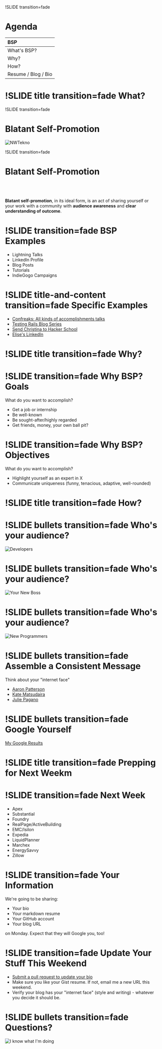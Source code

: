 !SLIDE transition=fade 

Agenda
======

| BSP                 | 
:---------------------|
| What's BSP?         | 
| Why?                | 
| How?                | 
| Resume / Blog / Bio | 

!SLIDE title transition=fade
What?
===================

!SLIDE transition=fade
 
Blatant Self-Promotion 
================
![NWTekno](/images/nwtekno.png) 

!SLIDE transition=fade
 
Blatant Self-Promotion 
================
<br />
<br />
<br />
<b>Blatant self-promotion</b>, in its ideal form, is an act of sharing yourself or your work with a community with <b>audience awareness</b> and <b>clear understanding of outcome</b>.

!SLIDE transition=fade
BSP Examples
===================
- Lightning Talks
- LinkedIn Profile
- Blog Posts
- Tutorials 
- IndieGogo Campaigns

!SLIDE title-and-content transition=fade
Specific Examples
===================
- <a href="http://www.confreaks.com/videos/2687-nickelcityruby2013-rebuilding-the-heart-of-the-ruby-community-in-60-hours" target="blank">Confreaks: All kinds of accomplishments talks</a>
- <a href="http://everydayrails.com/2012/03/12/testing-series-intro.html" target="blank">Testing Rails Blog Series</a>
- <a href="http://www.sendchristinatohackerschool.com/" target="blank">Send Christina to Hacker School</a>
- <a href="http://www.linkedin.com/profile/view?id=19656412" target="blank">Elise's LinkedIn</a>

!SLIDE title transition=fade
Why?
===================

!SLIDE transition=fade
Why BSP? Goals
===================
What do you want to accomplish?

- Get a job or internship
- Be well-known
- Be sought-after/highly regarded
- Get friends, money, your own ball pit?

!SLIDE transition=fade
Why BSP? Objectives
===================
What do you want to accomplish?

- Highlight yourself as an expert in X
- Communicate uniqueness (funny, tenacious, adaptive, well-rounded)

!SLIDE title transition=fade
How?
===================

!SLIDE bullets transition=fade
Who's your audience?
===================

![Developers](/images/developers.png) 

!SLIDE bullets transition=fade
Who's your audience?
===================

![Your New Boss](/images/excellent.gif)

!SLIDE bullets transition=fade
Who's your audience?
===================

![New Programmers](/images/kitten.jpg)


!SLIDE bullets transition=fade
Assemble a Consistent Message
===================

Think about your "internet face"

- <a href="https://twitter.com/tenderlove">Aaron Patterson</a>
- <a href="https://twitter.com/katemats">Kate Matsudaira</a>
- <a href="https://twitter.com/juliepagano">Julie Pagano</a>

!SLIDE bullets transition=fade
Google Yourself
===================

<a href="https://www.google.com/search?q=elise+worthy&oq=elise+worthy&aqs=chrome..69i57j69i61l3j0l2.1533j0j4&sourceid=chrome&espv=210&es_sm=91&ie=UTF-8">My Google Results</a>

!SLIDE title transition=fade
Prepping for Next Weekm
===================

!SLIDE transition=fade
Next Week
===================
- Apex
- Substantial
- Foundry
- RealPage/ActiveBuilding 
- EMC/Isilon 
- Expedia 
- LiquidPlanner
- Marchex
- EnergySavvy
- Zillow

!SLIDE transition=fade
Your Information
===================

We're going to be sharing:

- Your bio
- Your markdown resume
- Your GitHub account
- Your blog URL

on Monday. Expect that they will Google you, too!

!SLIDE transition=fade
Update Your Stuff This Weekend
===================

- <a href="https://github.com/Ada-Developers-Academy/daily-curriculum/blob/master/week1_10.28-11.1/friday_13.11.01/bios/bios.md">Submit a pull request to update your bio</a>
- Make sure you like your Gist resume. If not, email me a new URL this weekend.
- Verify your blog has your "internet face" (style and writing) - whatever you decide it should be.

!SLIDE bullets transition=fade
Questions?
===================
![I know what I'm doing](/images/dog.jpg)

